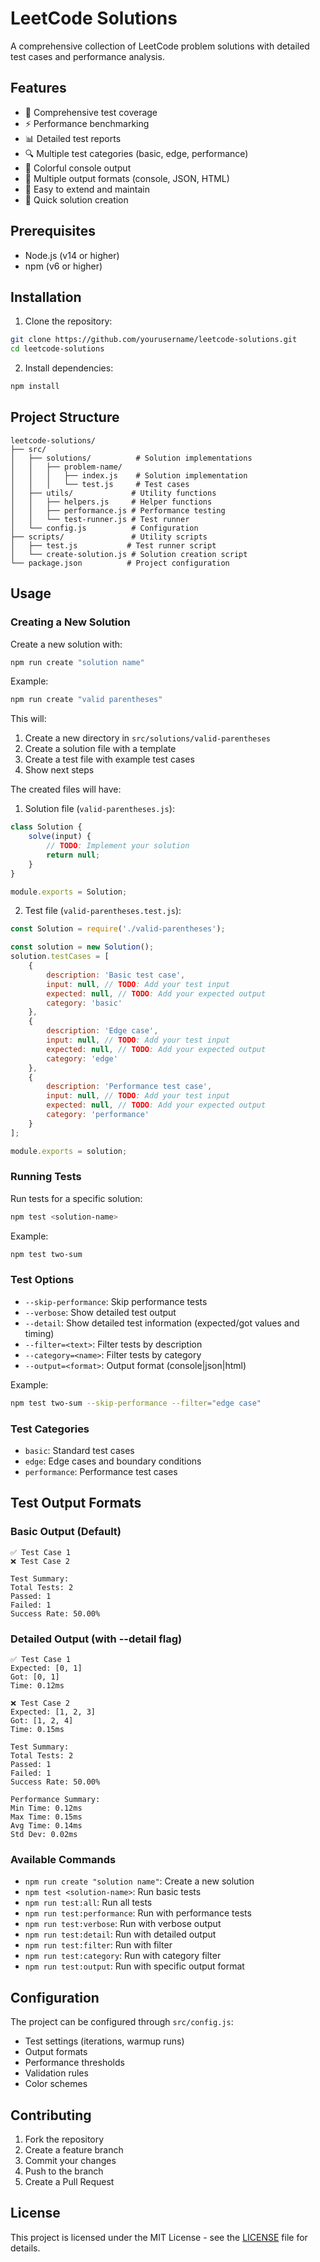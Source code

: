 # LeetCode Solutions

A comprehensive collection of LeetCode problem solutions with detailed test cases and performance analysis.

## Features

- 🧪 Comprehensive test coverage
- ⚡ Performance benchmarking
- 📊 Detailed test reports
- 🔍 Multiple test categories (basic, edge, performance)
- 🎨 Colorful console output
- 📝 Multiple output formats (console, JSON, HTML)
- 🔧 Easy to extend and maintain
- 🚀 Quick solution creation

## Prerequisites

- Node.js (v14 or higher)
- npm (v6 or higher)

## Installation

1. Clone the repository:
```bash
git clone https://github.com/yourusername/leetcode-solutions.git
cd leetcode-solutions
```

2. Install dependencies:
```bash
npm install
```

## Project Structure

```
leetcode-solutions/
├── src/
│   ├── solutions/          # Solution implementations
│   │   ├── problem-name/
│   │   │   ├── index.js    # Solution implementation
│   │   │   └── test.js     # Test cases
│   ├── utils/             # Utility functions
│   │   ├── helpers.js     # Helper functions
│   │   ├── performance.js # Performance testing
│   │   └── test-runner.js # Test runner
│   └── config.js          # Configuration
├── scripts/               # Utility scripts
│   ├── test.js           # Test runner script
│   └── create-solution.js # Solution creation script
└── package.json          # Project configuration
```

## Usage

### Creating a New Solution

Create a new solution with:
```bash
npm run create "solution name"
```

Example:
```bash
npm run create "valid parentheses"
```

This will:
1. Create a new directory in `src/solutions/valid-parentheses`
2. Create a solution file with a template
3. Create a test file with example test cases
4. Show next steps

The created files will have:
1. Solution file (`valid-parentheses.js`):
```javascript
class Solution {
    solve(input) {
        // TODO: Implement your solution
        return null;
    }
}

module.exports = Solution;
```

2. Test file (`valid-parentheses.test.js`):
```javascript
const Solution = require('./valid-parentheses');

const solution = new Solution();
solution.testCases = [
    {
        description: 'Basic test case',
        input: null, // TODO: Add your test input
        expected: null, // TODO: Add your expected output
        category: 'basic'
    },
    {
        description: 'Edge case',
        input: null, // TODO: Add your test input
        expected: null, // TODO: Add your expected output
        category: 'edge'
    },
    {
        description: 'Performance test case',
        input: null, // TODO: Add your test input
        expected: null, // TODO: Add your expected output
        category: 'performance'
    }
];

module.exports = solution;
```

### Running Tests

Run tests for a specific solution:
```bash
npm test <solution-name>
```

Example:
```bash
npm test two-sum
```

### Test Options

- `--skip-performance`: Skip performance tests
- `--verbose`: Show detailed test output
- `--detail`: Show detailed test information (expected/got values and timing)
- `--filter=<text>`: Filter tests by description
- `--category=<name>`: Filter tests by category
- `--output=<format>`: Output format (console|json|html)

Example:
```bash
npm test two-sum --skip-performance --filter="edge case"
```

### Test Categories

- `basic`: Standard test cases
- `edge`: Edge cases and boundary conditions
- `performance`: Performance test cases

## Test Output Formats

### Basic Output (Default)
```
✅ Test Case 1
❌ Test Case 2

Test Summary:
Total Tests: 2
Passed: 1
Failed: 1
Success Rate: 50.00%
```

### Detailed Output (with --detail flag)
```
✅ Test Case 1
Expected: [0, 1]
Got: [0, 1]
Time: 0.12ms

❌ Test Case 2
Expected: [1, 2, 3]
Got: [1, 2, 4]
Time: 0.15ms

Test Summary:
Total Tests: 2
Passed: 1
Failed: 1
Success Rate: 50.00%

Performance Summary:
Min Time: 0.12ms
Max Time: 0.15ms
Avg Time: 0.14ms
Std Dev: 0.02ms
```

### Available Commands

- `npm run create "solution name"`: Create a new solution
- `npm test <solution-name>`: Run basic tests
- `npm run test:all`: Run all tests
- `npm run test:performance`: Run with performance tests
- `npm run test:verbose`: Run with verbose output
- `npm run test:detail`: Run with detailed output
- `npm run test:filter`: Run with filter
- `npm run test:category`: Run with category filter
- `npm run test:output`: Run with specific output format

## Configuration

The project can be configured through `src/config.js`:

- Test settings (iterations, warmup runs)
- Output formats
- Performance thresholds
- Validation rules
- Color schemes

## Contributing

1. Fork the repository
2. Create a feature branch
3. Commit your changes
4. Push to the branch
5. Create a Pull Request

## License

This project is licensed under the MIT License - see the [LICENSE](LICENSE) file for details.

